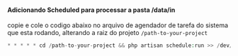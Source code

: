 #### Adicionando Scheduled para processar a pasta /data/in

copie e cole o codigo abaixo no arquivo de agendador de tarefa do sistema que esta rodando, 
alterando a raiz do projeto `/path-to-your-project` 
``````php
* * * * * cd /path-to-your-project && php artisan schedule:run >> /dev/null 2>&1
``````

